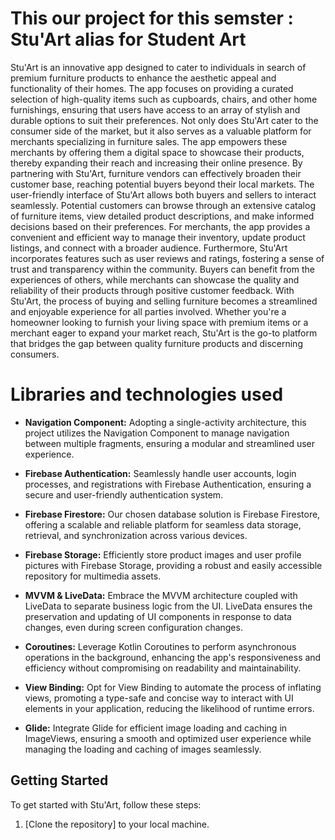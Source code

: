 # This our project for this semster : Stu'Art alias for Student Art 

Stu'Art is an innovative app designed to cater to individuals in search of premium furniture products to enhance the aesthetic appeal and functionality of their homes. The app focuses on providing a curated selection of high-quality items such as cupboards, chairs, and other home furnishings, ensuring that users have access to an array of stylish and durable options to suit their preferences. Not only does Stu'Art cater to the consumer side of the market, but it also serves as a valuable platform for merchants specializing in furniture sales. The app empowers these merchants by offering them a digital space to showcase their products, thereby expanding their reach and increasing their online presence. By partnering with Stu'Art, furniture vendors can effectively broaden their customer base, reaching potential buyers beyond their local markets. The user-friendly interface of Stu'Art allows both buyers and sellers to interact seamlessly. Potential customers can browse through an extensive catalog of furniture items, view detailed product descriptions, and make informed decisions based on their preferences. For merchants, the app provides a convenient and efficient way to manage their inventory, update product listings, and connect with a broader audience. Furthermore, Stu'Art incorporates features such as user reviews and ratings, fostering a sense of trust and transparency within the community. Buyers can benefit from the experiences of others, while merchants can showcase the quality and reliability of their products through positive customer feedback. With Stu'Art, the process of buying and selling furniture becomes a streamlined and enjoyable experience for all parties involved. Whether you're a homeowner looking to furnish your living space with premium items or a merchant eager to expand your market reach, Stu'Art is the go-to platform that bridges the gap between quality furniture products and discerning consumers.

# Libraries and technologies used

- **Navigation Component:** Adopting a single-activity architecture, this project utilizes the Navigation Component to manage navigation between multiple fragments, ensuring a modular and streamlined user experience.

- **Firebase Authentication:** Seamlessly handle user accounts, login processes, and registrations with Firebase Authentication, ensuring a secure and user-friendly authentication system.

- **Firebase Firestore:** Our chosen database solution is Firebase Firestore, offering a scalable and reliable platform for seamless data storage, retrieval, and synchronization across various devices.

- **Firebase Storage:** Efficiently store product images and user profile pictures with Firebase Storage, providing a robust and easily accessible repository for multimedia assets.

- **MVVM & LiveData:** Embrace the MVVM architecture coupled with LiveData to separate business logic from the UI. LiveData ensures the preservation and updating of UI components in response to data changes, even during screen configuration changes.

- **Coroutines:** Leverage Kotlin Coroutines to perform asynchronous operations in the background, enhancing the app's responsiveness and efficiency without compromising on readability and maintainability.

- **View Binding:** Opt for View Binding to automate the process of inflating views, promoting a type-safe and concise way to interact with UI elements in your application, reducing the likelihood of runtime errors.

- **Glide:** Integrate Glide for efficient image loading and caching in ImageViews, ensuring a smooth and optimized user experience while managing the loading and caching of images seamlessly.

## Getting Started

To get started with Stu'Art, follow these steps:

1. [Clone the repository] to your local machine.
